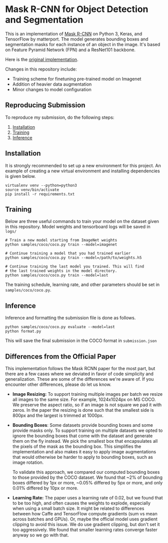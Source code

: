 # Mask R-CNN for Object Detection and Segmentation

This is an implementation of [Mask R-CNN](https://arxiv.org/abs/1703.06870) on Python 3, Keras, and TensorFlow by matterport. 
The model generates bounding boxes and segmentation masks for each instance of an object in the image. It's based on Feature Pyramid Network (FPN) and a ResNet101 backbone.

Here is the [original implementation](https://github.com/matterport/Mask_RCNN). 

Changes in this repository include:
* Training scheme for finetuning pre-trained model on Imagenet
* Addition of heavier data augmentation
* Minor changes to model configuration



## Reproducing Submission
To reproduce my submission, do the following steps:
1. [Installation](https://github.com/kayoyin/image-segmentation#Installation)
2. [Training](https://github.com/kayoyin/image-segmentation#Training)
3. [Inference](https://github.com/kayoyin/image-segmentation#Inference)

## Installation

It is strongly recommended to set up a new environment for this project. An example of creating a new virtual environment and installing dependencies is given below.
```
virtualenv venv --python=python3
source venv/bin/activate
pip install -r requirements.txt
``` 

## Training

Below are three useful commands to train your model on the dataset given in this repository. 
Model weights and tensorboard logs will be saved in `logs/`

```
# Train a new model starting from ImageNet weights
python samples/coco/coco.py train --model=imagenet

# Continue training a model that you had trained earlier
python samples/coco/coco.py train --model=/path/to/weights.h5

# Continue training the last model you trained. This will find
# the last trained weights in the model directory.
python samples/coco/coco.py train --model=last
```


The training schedule, learning rate, and other parameters should be set in `samples/coco/coco.py`.

## Inference
Inference and formatting the submission file is done as follows.

```
python samples/coco/coco.py evaluate --model=last
python format.py
```

This will save the final submission in the COCO format in `submission.json`

## Differences from the Official Paper
This implementation follows the Mask RCNN paper for the most part, but there are a few cases where we deviated in favor of code simplicity and generalization. These are some of the differences we're aware of. If you encounter other differences, please do let us know.

* **Image Resizing:** To support training multiple images per batch we resize all images to the same size. For example, 1024x1024px on MS COCO. We preserve the aspect ratio, so if an image is not square we pad it with zeros. In the paper the resizing is done such that the smallest side is 800px and the largest is trimmed at 1000px.
* **Bounding Boxes**: Some datasets provide bounding boxes and some provide masks only. To support training on multiple datasets we opted to ignore the bounding boxes that come with the dataset and generate them on the fly instead. We pick the smallest box that encapsulates all the pixels of the mask as the bounding box. This simplifies the implementation and also makes it easy to apply image augmentations that would otherwise be harder to apply to bounding boxes, such as image rotation.

    To validate this approach, we compared our computed bounding boxes to those provided by the COCO dataset.
We found that ~2% of bounding boxes differed by 1px or more, ~0.05% differed by 5px or more, 
and only 0.01% differed by 10px or more.

* **Learning Rate:** The paper uses a learning rate of 0.02, but we found that to be
too high, and often causes the weights to explode, especially when using a small batch
size. It might be related to differences between how Caffe and TensorFlow compute 
gradients (sum vs mean across batches and GPUs). Or, maybe the official model uses gradient
clipping to avoid this issue. We do use gradient clipping, but don't set it too aggressively.
We found that smaller learning rates converge faster anyway so we go with that.
